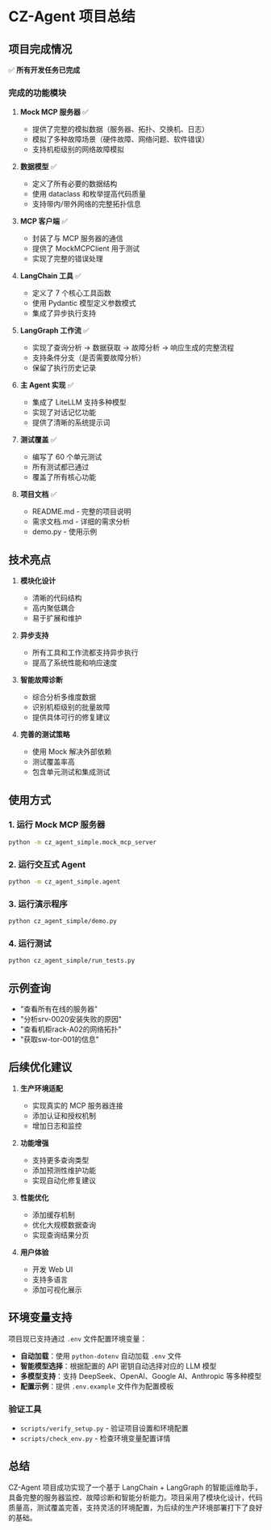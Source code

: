 # CZ-Agent 项目总结

## 项目完成情况

✅ **所有开发任务已完成**

### 完成的功能模块

1. **Mock MCP 服务器** ✅
   - 提供了完整的模拟数据（服务器、拓扑、交换机、日志）
   - 模拟了多种故障场景（硬件故障、网络问题、软件错误）
   - 支持机柜级别的网络故障模拟

2. **数据模型** ✅
   - 定义了所有必要的数据结构
   - 使用 dataclass 和枚举提高代码质量
   - 支持带内/带外网络的完整拓扑信息

3. **MCP 客户端** ✅
   - 封装了与 MCP 服务器的通信
   - 提供了 MockMCPClient 用于测试
   - 实现了完整的错误处理

4. **LangChain 工具** ✅
   - 定义了 7 个核心工具函数
   - 使用 Pydantic 模型定义参数模式
   - 集成了异步执行支持

5. **LangGraph 工作流** ✅
   - 实现了查询分析 → 数据获取 → 故障分析 → 响应生成的完整流程
   - 支持条件分支（是否需要故障分析）
   - 保留了执行历史记录

6. **主 Agent 实现** ✅
   - 集成了 LiteLLM 支持多种模型
   - 实现了对话记忆功能
   - 提供了清晰的系统提示词

7. **测试覆盖** ✅
   - 编写了 60 个单元测试
   - 所有测试都已通过
   - 覆盖了所有核心功能

8. **项目文档** ✅
   - README.md - 完整的项目说明
   - 需求文档.md - 详细的需求分析
   - demo.py - 使用示例

## 技术亮点

1. **模块化设计**
   - 清晰的代码结构
   - 高内聚低耦合
   - 易于扩展和维护

2. **异步支持**
   - 所有工具和工作流都支持异步执行
   - 提高了系统性能和响应速度

3. **智能故障诊断**
   - 综合分析多维度数据
   - 识别机柜级别的批量故障
   - 提供具体可行的修复建议

4. **完善的测试策略**
   - 使用 Mock 解决外部依赖
   - 测试覆盖率高
   - 包含单元测试和集成测试

## 使用方式

### 1. 运行 Mock MCP 服务器
```bash
python -m cz_agent_simple.mock_mcp_server
```

### 2. 运行交互式 Agent
```bash
python -m cz_agent_simple.agent
```

### 3. 运行演示程序
```bash
python cz_agent_simple/demo.py
```

### 4. 运行测试
```bash
python cz_agent_simple/run_tests.py
```

## 示例查询

- "查看所有在线的服务器"
- "分析srv-0020安装失败的原因"
- "查看机柜rack-A02的网络拓扑"
- "获取sw-tor-001的信息"

## 后续优化建议

1. **生产环境适配**
   - 实现真实的 MCP 服务器连接
   - 添加认证和授权机制
   - 增加日志和监控

2. **功能增强**
   - 支持更多查询类型
   - 添加预测性维护功能
   - 实现自动化修复建议

3. **性能优化**
   - 添加缓存机制
   - 优化大规模数据查询
   - 实现查询结果分页

4. **用户体验**
   - 开发 Web UI
   - 支持多语言
   - 添加可视化展示

## 环境变量支持

项目现已支持通过 `.env` 文件配置环境变量：

- **自动加载**：使用 `python-dotenv` 自动加载 `.env` 文件
- **智能模型选择**：根据配置的 API 密钥自动选择对应的 LLM 模型
- **多模型支持**：支持 DeepSeek、OpenAI、Google AI、Anthropic 等多种模型
- **配置示例**：提供 `.env.example` 文件作为配置模板

### 验证工具

- `scripts/verify_setup.py` - 验证项目设置和环境配置
- `scripts/check_env.py` - 检查环境变量配置详情

## 总结

CZ-Agent 项目成功实现了一个基于 LangChain + LangGraph 的智能运维助手，具备完整的服务器监控、故障诊断和智能分析能力。项目采用了模块化设计，代码质量高，测试覆盖完善，支持灵活的环境配置，为后续的生产环境部署打下了良好的基础。